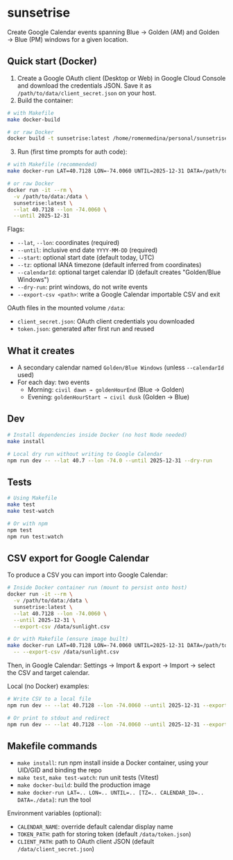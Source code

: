 # sunsetrise
Create Google Calendar events spanning Blue → Golden (AM) and Golden → Blue (PM) windows for a given location.

## Quick start (Docker)

1. Create a Google OAuth client (Desktop or Web) in Google Cloud Console and download the credentials JSON. Save it as `/path/to/data/client_secret.json` on your host.
2. Build the container:

```bash
# with Makefile
make docker-build

# or raw Docker
docker build -t sunsetrise:latest /home/romenmedina/personal/sunsetrise
```

3. Run (first time prompts for auth code):

```bash
# with Makefile (recommended)
make docker-run LAT=40.7128 LON=-74.0060 UNTIL=2025-12-31 DATA=/path/to/data

# or raw Docker
docker run -it --rm \
  -v /path/to/data:/data \
  sunsetrise:latest \
  --lat 40.7128 --lon -74.0060 \
  --until 2025-12-31
```

Flags:
- `--lat`, `--lon`: coordinates (required)
- `--until`: inclusive end date `YYYY-MM-DD` (required)
- `--start`: optional start date (default today, UTC)
- `--tz`: optional IANA timezone (default inferred from coordinates)
- `--calendarId`: optional target calendar ID (default creates "Golden/Blue Windows")
- `--dry-run`: print windows, do not write events
- `--export-csv <path>`: write a Google Calendar importable CSV and exit

OAuth files in the mounted volume `/data`:
- `client_secret.json`: OAuth client credentials you downloaded
- `token.json`: generated after first run and reused

## What it creates
- A secondary calendar named `Golden/Blue Windows` (unless `--calendarId` used)
- For each day: two events
  - Morning: `civil dawn → goldenHourEnd` (Blue → Golden)
  - Evening: `goldenHourStart → civil dusk` (Golden → Blue)

## Dev

```bash
# Install dependencies inside Docker (no host Node needed)
make install

# Local dry run without writing to Google Calendar
npm run dev -- --lat 40.7 --lon -74.0 --until 2025-12-31 --dry-run
```

## Tests

```bash
# Using Makefile
make test
make test-watch

# Or with npm
npm test
npm run test:watch
```

## CSV export for Google Calendar

To produce a CSV you can import into Google Calendar:

```bash
# Inside Docker container run (mount to persist onto host)
docker run -it --rm \
  -v /path/to/data:/data \
  sunsetrise:latest \
  --lat 40.7128 --lon -74.0060 \
  --until 2025-12-31 \
  --export-csv /data/sunlight.csv

# Or with Makefile (ensure image built)
make docker-run LAT=40.7128 LON=-74.0060 UNTIL=2025-12-31 DATA=/path/to/data \
  -- --export-csv /data/sunlight.csv
```

Then, in Google Calendar: Settings -> Import & export -> Import -> select the CSV and target calendar.

Local (no Docker) examples:

```bash
# Write CSV to a local file
npm run dev -- --lat 40.7128 --lon -74.0060 --until 2025-12-31 --export-csv ./sunlight.csv

# Or print to stdout and redirect
npm run dev -- --lat 40.7128 --lon -74.0060 --until 2025-12-31 --export-csv - > sunlight.csv
```

## Makefile commands

- `make install`: run npm install inside a Docker container, using your UID/GID and binding the repo
- `make test`, `make test-watch`: run unit tests (Vitest)
- `make docker-build`: build the production image
- `make docker-run LAT=.. LON=.. UNTIL=.. [TZ=.. CALENDAR_ID=.. DATA=./data]`: run the tool

Environment variables (optional):
- `CALENDAR_NAME`: override default calendar display name
- `TOKEN_PATH`: path for storing token (default `/data/token.json`)
- `CLIENT_PATH`: path to OAuth client JSON (default `/data/client_secret.json`)
